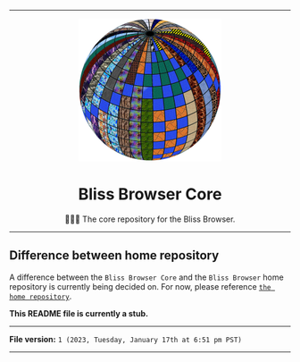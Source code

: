 
***

<div align="center">
   <img alt="Bliss Browser logo failed to load. Click/tap here to attempt to view it" src="/Bliss_Browser_Logo1_V1_1024pxIcon_HighCompression.png" width="256" height="256" class="center"/>
  <H1>Bliss Browser Core</H1>
  <p>🌳️🌐️💾️ The core repository for the Bliss Browser.</p>
</div>

***

## Difference between home repository

A difference between the `Bliss Browser Core` and the `Bliss Browser` home repository is currently being decided on. For now, please reference [`the home repository`](https://github.com/seanpm2001/Bliss_Browser/).

**This README file is currently a stub.**

***

**File version:** `1 (2023, Tuesday, January 17th at 6:51 pm PST)`

***
